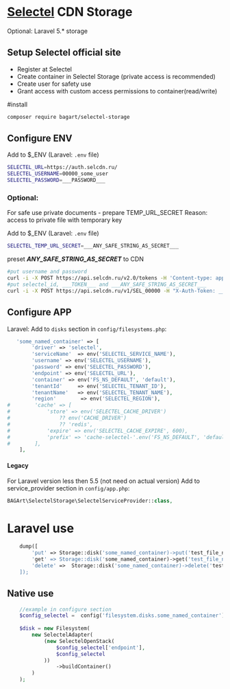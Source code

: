 # [Selectel](https://selectel.com/) CDN Storage 

Optional: Laravel 5.* storage

## Setup Selectel official site
- Register at Selectel
- Create container in Selectel Storage (private access is recommended)
- Create user for safety use
- Grant access with custom access permissions to container(read/write)


#install
```bash
composer require bagart/selectel-storage
```
## Configure ENV
Add to $_ENV (Laravel: `.env` file)
```sh
SELECTEL_URL=https://auth.selcdn.ru/
SELECTEL_USERNAME=00000_some_user
SELECTEL_PASSWORD=___PASSWORD___
```

### Optional:
For safe use private documents - prepare TEMP_URL_SECRET
Reason: access to private file with temporary key

Add to $_ENV (Laravel: `.env` file)
```sh
SELECTEL_TEMP_URL_SECRET=___ANY_SAFE_STRING_AS_SECRET___
```
preset ___ANY_SAFE_STRING_AS_SECRET___ to CDN
```bash 
#put username and password
curl -i -X POST https://api.selcdn.ru/v2.0/tokens -H 'Content-type: application/json' -d '{"auth": {"passwordCredentials": {"username": "00000_some_user", "password": "___PASSWORD___"}}}'
#put selectel_id, ___TOKEN___ and ___ANY_SAFE_STRING_AS_SECRET___
curl -i -X POST https://api.selcdn.ru/v1/SEL_00000 -H "X-Auth-Token: ___TOKEN___" -H "X-Account-Meta-Temp-URL-Key: ___ANY_SAFE_STRING_AS_SECRET___"
```

## Configure APP
Laravel: Add to `disks` section in `config/filesystems.php`:

```php
   'some_named_container' => [
        'driver' => 'selectel',
        'serviceName'  => env('SELECTEL_SERVICE_NAME'),
        'username' => env('SELECTEL_USERNAME'),
        'password' => env('SELECTEL_PASSWORD'),
        'endpoint' => env('SELECTEL_URL'),
        'container' => env('FS_NS_DEFAULT', 'default'),
        'tenantId'     => env('SELECTEL_TENANT_ID'),
        'tenantName'   => env('SELECTEL_TENANT_NAME'),
        'region'        => env('SELECTEL_REGION'),
#        'cache' => [
#            'store' => env('SELECTEL_CACHE_DRIVER')
#                ?? env('CACHE_DRIVER')
#                ?? 'redis',
#            'expire' => env('SELECTEL_CACHE_EXPIRE', 600),
#            'prefix' => 'cache-selectel-'.env('FS_NS_DEFAULT', 'default'),
#        ],
    ],
```

#### Legacy
For Laravel version less then 5.5 (not need on actual version)
Add to service_provider section in `config/app.php`:
```php
BAGArt\SelectelStorage\SelectelServiceProvider::class,
```

# Laravel use
```php
    dump([
        'put' => Storage::disk('some_named_container)->put('test_file_name', 'some test content')),
        'get' => Storage::disk('some_named_container)->get('test_file_name')
        'delete' =>  Storage::disk('some_named_container)->delete('test_file_name'),
    ]);
```

## Native use
```php
    //example in configure section
    $config_selectel =  config('filesystem.disks.some_named_container');
    
    $disk = new Filesystem(
        new SelectelAdapter(
            (new SelectelOpenStack(
                $config_selectel['endpoint'],
                $config_selectel
            ))
                ->buildContainer()
        )
    );
```